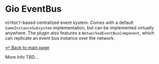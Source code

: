 ﻿# Gio EventBus

``USTRUCT``-based centralized event system. Comes with a default ``GameInstanceSubsystem``
implementation, but can be implemented virtually anywhere. The plugin also features a 
``NetworkedEventBusComponent``, which can replicate an event bus instance over the network.

[↩️ Back to main page](README.md)

More info TBD...